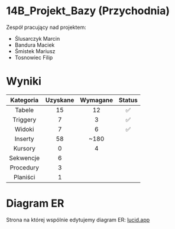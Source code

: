 # 14B_Projekt_Bazy (Przychodnia)
Zespół pracujący nad projektem:
- Ślusarczyk Marcin
- Bandura Maciek
- Śmistek Mariusz
- Tosnowiec Filip


# Wyniki

| Kategoria | Uzyskane | Wymagane | Status             |
| :-------: | :------: | :------: | :----------------: |
| Tabele    | 15       | 12       | :white_check_mark: |
| Triggery  | 7        | 3        | :white_check_mark: |
| Widoki    | 7        | 6        | :white_check_mark: |
| Inserty   | 58       | ~180     |                    |
| Kursory   | 0        | 4        |                    |
| Sekwencje | 6        |          |                    |
| Procedury | 3        |          |                    |
| Planiści  | 1        |          |                    |


# Diagram ER
Strona na której wspólnie edytujemy diagram ER: [lucid.app](https://lucid.app/lucidchart/8a03e80e-f409-444d-a3fd-3bdb65bc88eb/edit?invitationId=inv_942ec75d-c9ae-4927-85ac-796f1cb8365d)
